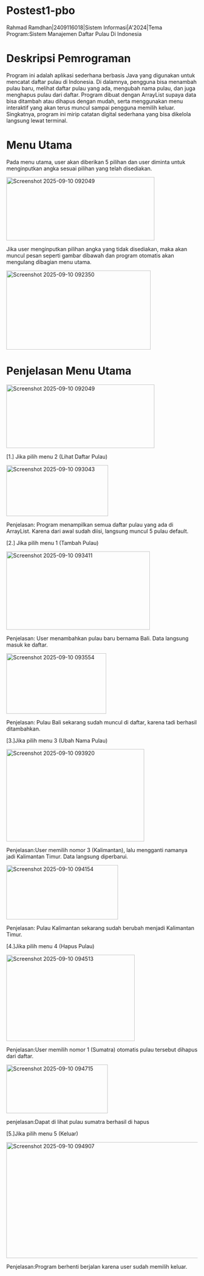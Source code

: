 # Postest1-pbo
 Rahmad Ramdhan|2409116018|Sistem Informasi|A'2024|Tema Program:Sistem Manajemen Daftar Pulau Di Indonesia

 # Deskripsi Pemrograman
 Program ini adalah aplikasi sederhana berbasis Java yang digunakan untuk mencatat daftar pulau di Indonesia. Di dalamnya, pengguna bisa menambah pulau baru, melihat daftar pulau yang ada, mengubah nama pulau, dan    juga menghapus pulau dari daftar. Program dibuat dengan ArrayList supaya data bisa ditambah atau dihapus dengan mudah, serta menggunakan menu interaktif yang akan terus muncul sampai pengguna memilih keluar.         Singkatnya, program ini mirip catatan digital sederhana yang bisa dikelola langsung lewat terminal.

 # Menu Utama
 Pada menu utama, user akan diberikan 5 pilihan dan user diminta untuk menginputkan angka sesuai pilihan yang telah disediakan.

 
<img width="390" height="167" alt="Screenshot 2025-09-10 092049" src="https://github.com/user-attachments/assets/3f410813-88d5-4629-859b-d361486589b9" />

Jika user menginputkan pilihan angka yang tidak disediakan, maka akan muncul pesan seperti gambar dibawah dan program otomatis akan mengulang dibagian menu utama.


<img width="380" height="208" alt="Screenshot 2025-09-10 092350" src="https://github.com/user-attachments/assets/9233078a-280c-43fb-9785-c4a6a1dbc280" />


# Penjelasan Menu Utama


<img width="390" height="167" alt="Screenshot 2025-09-10 092049" src="https://github.com/user-attachments/assets/d9d13e7b-6b7c-42f0-839f-8065915702e7" />


[1.] Jika pilih menu 2 (Lihat Daftar Pulau)


<img width="268" height="134" alt="Screenshot 2025-09-10 093043" src="https://github.com/user-attachments/assets/6c055f81-ee6c-496c-8b14-c4c81f738bb4" />

Penjelasan:
Program menampilkan semua daftar pulau yang ada di ArrayList. Karena dari awal sudah diisi, langsung muncul 5 pulau default.



[2.] Jika pilih menu 1 (Tambah Pulau)


<img width="378" height="206" alt="Screenshot 2025-09-10 093411" src="https://github.com/user-attachments/assets/730b9722-348a-474d-9630-61b542bc09d9" />

Penjelasan:
User menambahkan pulau baru bernama Bali. Data langsung masuk ke daftar.



<img width="263" height="159" alt="Screenshot 2025-09-10 093554" src="https://github.com/user-attachments/assets/9affddfc-3111-47b6-a5dc-a0ab5442f385" />

Penjelasan:
Pulau Bali sekarang sudah muncul di daftar, karena tadi berhasil ditambahkan.


[3.]Jika pilih menu 3 (Ubah Nama Pulau)


<img width="363" height="243" alt="Screenshot 2025-09-10 093920" src="https://github.com/user-attachments/assets/f2cb2f75-c3ac-4d5e-8406-d0d4a47d736f" />

Penjelasan:User memilih nomor 3 (Kalimantan), lalu mengganti namanya jadi Kalimantan Timur. Data langsung diperbarui.


<img width="294" height="143" alt="Screenshot 2025-09-10 094154" src="https://github.com/user-attachments/assets/1f339b56-6f99-4908-928d-83f692e94dc3" />


Penjelasan: Pulau Kalimantan sekarang sudah berubah menjadi Kalimantan Timur.

[4.]Jika pilih menu 4 (Hapus Pulau)


<img width="338" height="227" alt="Screenshot 2025-09-10 094513" src="https://github.com/user-attachments/assets/49073134-eac5-4886-b78e-aa4695605c54" />


Penjelasan:User memilih nomor 1 (Sumatra) otomatis pulau tersebut dihapus dari daftar.


<img width="267" height="128" alt="Screenshot 2025-09-10 094715" src="https://github.com/user-attachments/assets/2f9fdd8a-4f2e-4a54-8506-f520cfe1d643" />

penjelasan:Dapat di lihat pulau sumatra berhasil di hapus

[5.]Jika pilih menu 5 (Keluar)


<img width="697" height="305" alt="Screenshot 2025-09-10 094907" src="https://github.com/user-attachments/assets/2027ad7b-427b-4e4d-8375-aa1a77ebfa09" />

Penjelasan:Program berhenti berjalan karena user sudah memilih keluar.











